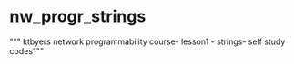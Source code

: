 # nw_progr_strings
"""
ktbyers network programmability course- lesson1 - strings- 
self study codes"""
